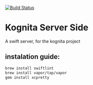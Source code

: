 [![Build Status](https://travis-ci.com/MatsMoll/KognitaVapor.svg?token=MieLiuLD1EbKi9L58mpr&branch=master)](https://travis-ci.com/MatsMoll/KognitaVapor)
# Kognita Server Side

A swift server, for the kognita project

## instalation guide:
```bash
brew install swiftlint
brew install vapor/tap/vapor
gem install xcpretty
```
